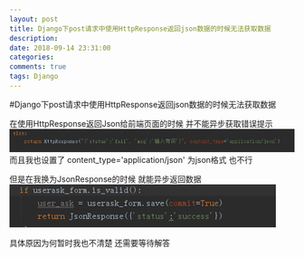```yaml
---
layout: post
title: Django下post请求中使用HttpResponse返回json数据的时候无法获取数据
description:
date: 2018-09-14 23:31:00
categories:
comments: true
tags: Django
---
```



#Django下post请求中使用HttpResponse返回json数据的时候无法获取数据

在使用HttpResponse返回Json给前端页面的时候  并不能异步获取错误提示
![](https://raw.githubusercontent.com/yanshigou/yanshigou.github.io/master/img/t/httpresponse.png)而且我也设置了 content_type='application/json'  为json格式 也不行



但是在我换为JsonResponse的时候 就能异步返回数据
![](https://raw.githubusercontent.com/yanshigou/yanshigou.github.io/master/img/t/JsonResponse.png)


具体原因为何暂时我也不清楚 还需要等待解答